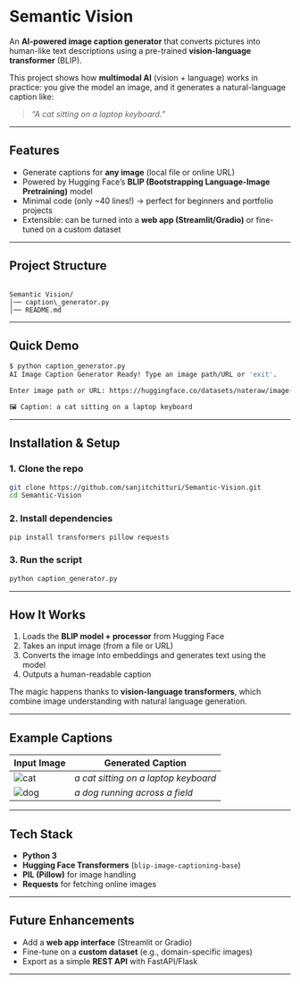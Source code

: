# Semantic Vision  

An **AI-powered image caption generator** that converts pictures into human-like text descriptions using a pre-trained **vision-language transformer** (BLIP).  

This project shows how **multimodal AI** (vision + language) works in practice: you give the model an image, and it generates a natural-language caption like:  

> *“A cat sitting on a laptop keyboard.”*  

---

## Features
- Generate captions for **any image** (local file or online URL)  
- Powered by Hugging Face’s **BLIP (Bootstrapping Language-Image Pretraining)** model  
- Minimal code (only ~40 lines!) → perfect for beginners and portfolio projects  
- Extensible: can be turned into a **web app (Streamlit/Gradio)** or fine-tuned on a custom dataset  

---

## Project Structure
```

Semantic Vision/
│── caption\_generator.py
│── README.md

````

---

## Quick Demo

```bash
$ python caption_generator.py
AI Image Caption Generator Ready! Type an image path/URL or 'exit'.

Enter image path or URL: https://huggingface.co/datasets/nateraw/image-captioning/resolve/main/example.jpg

🖼️ Caption: a cat sitting on a laptop keyboard
````

---

## Installation & Setup

### 1. Clone the repo

```bash
git clone https://github.com/sanjitchitturi/Semantic-Vision.git
cd Semantic-Vision
```

### 2. Install dependencies

```bash
pip install transformers pillow requests
```

### 3. Run the script

```bash
python caption_generator.py
```

---

## How It Works

1. Loads the **BLIP model + processor** from Hugging Face
2. Takes an input image (from a file or URL)
3. Converts the image into embeddings and generates text using the model
4. Outputs a human-readable caption

The magic happens thanks to **vision-language transformers**, which combine image understanding with natural language generation.

---

## Example Captions

| Input Image                                                                                | Generated Caption                    |
| ------------------------------------------------------------------------------------------ | ------------------------------------ |
| ![cat](https://huggingface.co/datasets/nateraw/image-captioning/resolve/main/example.jpg)  | *a cat sitting on a laptop keyboard* |
| ![dog](https://huggingface.co/datasets/nateraw/image-captioning/resolve/main/example2.jpg) | *a dog running across a field*       |

---

## Tech Stack

* **Python 3**
* **Hugging Face Transformers** (`blip-image-captioning-base`)
* **PIL (Pillow)** for image handling
* **Requests** for fetching online images

---

## Future Enhancements

* Add a **web app interface** (Streamlit or Gradio)
* Fine-tune on a **custom dataset** (e.g., domain-specific images)
* Export as a simple **REST API** with FastAPI/Flask

---
